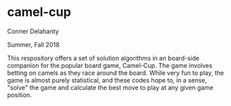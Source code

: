 # camel-cup

Conner Delahanty

Summer, Fall 2018

This respository offers a set of solution algorithms in an board-side companion for the popular board game,
Camel-Cup. The game involves betting on camels as they race around the board. While very fun to play, the
game is almost purely statistical, and these codes hope to, in a sense, "solve" the game and calculate the
best move to play at any given game position.